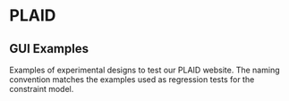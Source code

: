 # PLAID

## GUI Examples

Examples of experimental designs to test our PLAID website. The naming
convention matches the examples used as regression tests for the
constraint model.

